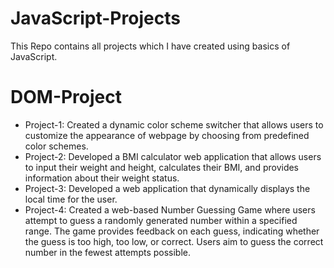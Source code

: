 # JavaScript-Projects
This Repo contains all projects which I have created using basics of JavaScript.

# DOM-Project
- Project-1: Created a dynamic color scheme switcher that allows users to customize the appearance of webpage by choosing from predefined color schemes. 
- Project-2: Developed a BMI calculator web application that allows users to input their weight and height, calculates their BMI, and provides information about their weight status.
- Project-3: Developed a web application that dynamically displays the local time for the user.
- Project-4: Created a web-based Number Guessing Game where users attempt to guess a randomly generated number within a specified range. The game provides feedback on each guess, indicating whether the guess is too high, too low, or correct. Users aim to guess the correct number in the fewest attempts possible.
